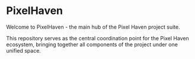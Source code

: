 # PixelHaven

Welcome to PixelHaven - the main hub of the Pixel Haven project suite.

This repository serves as the central coordination point for the Pixel Haven ecosystem, bringing together all components of the project under one unified space.
